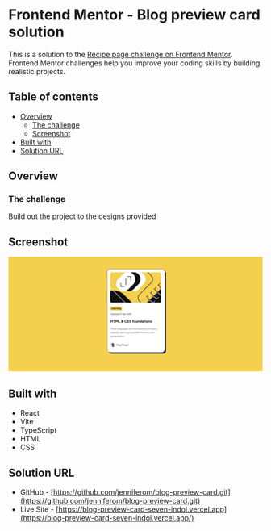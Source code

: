 # Frontend Mentor - Blog preview card solution

This is a solution to the [Recipe page challenge on Frontend Mentor](https://www.frontendmentor.io/challenges/blog-preview-card-ckPaj01IcS). Frontend Mentor challenges help you improve your coding skills by building realistic projects. 

## Table of contents

- [Overview](#overview)
  - [The challenge](#the-challenge)
  - [Screenshot](#screenshot)
- [Built with](#built-with)
- [Solution URL](#solution-url)

## Overview

### The challenge

Build out the project to the designs provided

## Screenshot

![](./screenshot.png)

## Built with

- React
- Vite
- TypeScript
- HTML
- CSS

## Solution URL

- GitHub - [https://github.com/jenniferom/blog-preview-card.git](https://github.com/jenniferom/blog-preview-card.git)
- Live Site - [https://blog-preview-card-seven-indol.vercel.app](https://blog-preview-card-seven-indol.vercel.app/)